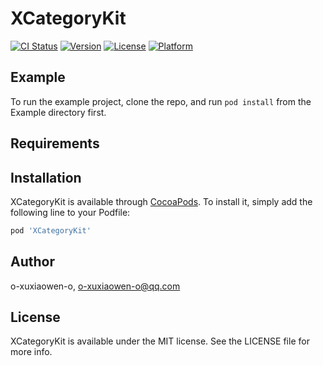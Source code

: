 # XCategoryKit

[![CI Status](https://img.shields.io/travis/o-xuxiaowen-o/XCategoryKit.svg?style=flat)](https://travis-ci.org/o-xuxiaowen-o/XCategoryKit)
[![Version](https://img.shields.io/cocoapods/v/XCategoryKit.svg?style=flat)](https://cocoapods.org/pods/XCategoryKit)
[![License](https://img.shields.io/cocoapods/l/XCategoryKit.svg?style=flat)](https://cocoapods.org/pods/XCategoryKit)
[![Platform](https://img.shields.io/cocoapods/p/XCategoryKit.svg?style=flat)](https://cocoapods.org/pods/XCategoryKit)

## Example

To run the example project, clone the repo, and run `pod install` from the Example directory first.

## Requirements

## Installation

XCategoryKit is available through [CocoaPods](https://cocoapods.org). To install
it, simply add the following line to your Podfile:

```ruby
pod 'XCategoryKit'
```

## Author

o-xuxiaowen-o, o-xuxiaowen-o@qq.com

## License

XCategoryKit is available under the MIT license. See the LICENSE file for more info.
